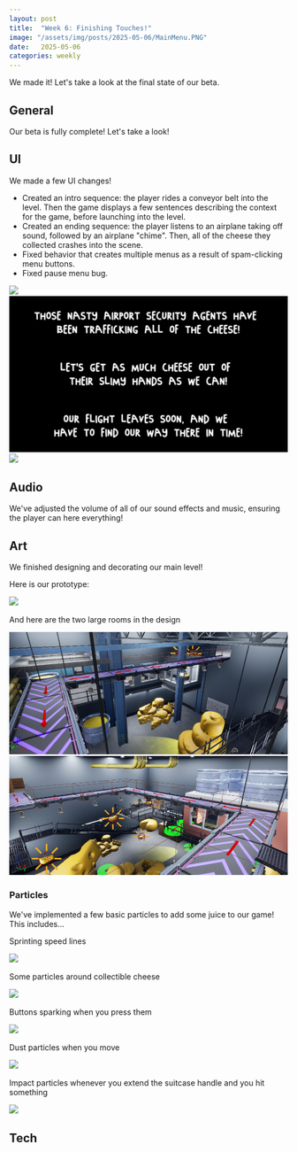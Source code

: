 ```yaml
---
layout: post
title:  "Week 6: Finishing Touches!"
image: "/assets/img/posts/2025-05-06/MainMenu.PNG"
date:   2025-05-06
categories: weekly
---
```


We made it! Let's take a look at the final state of our beta.

## General

Our beta is fully complete! Let's take a look!


## UI

We made a few UI changes! 
<ul>
	<li>Created an intro sequence: the player rides a conveyor belt into the level. Then the game displays a few sentences describing the context for the game, before launching into the level.</li>
	<li>Created an ending sequence: the player listens to an airplane taking off sound, followed by an airplane "chime". Then, all of the cheese they collected crashes into the scene.</li>
	<li>Fixed behavior that creates multiple menus as a result of spam-clicking menu buttons.</li>
	<li>Fixed pause menu bug.
</ul>


<img src="/assets/img/posts/2025-05-06/MainMenuConveyor.gif" />

<img src="/assets/img/posts/2025-05-06/IntroText.PNG" />

<img src="/assets/img/posts/2025-05-06/EndingSequence.gif" />


## Audio

We've adjusted the volume of all of our sound effects and music, ensuring the player can here everything!


## Art

We finished designing and decorating our main level!

Here is our prototype: 

<img src="/assets/img/posts/2025-05-06/MainLevelProto.png" />


And here are the two large rooms in the design

<img src="/assets/img/posts/2025-05-06/MainLevel.PNG" />

<img src="/assets/img/posts/2025-05-06/MainLevel2.PNG" />



### Particles

We've implemented a few basic particles to add some juice to our game! This includes...


Sprinting speed lines

<img src="/assets/img/posts/2025-05-06/SOMEPIC.png" />


Some particles around collectible cheese

<img src="/assets/img/posts/2025-05-06/SOMEPIC.png" />


Buttons sparking when you press them

<img src="/assets/img/posts/2025-05-06/SOMEPIC.png" />


Dust particles when you move

<img src="/assets/img/posts/2025-05-06/SOMEPIC.png" />


Impact particles whenever you extend the suitcase handle and you hit something

<img src="/assets/img/posts/2025-05-06/SOMEPIC.png" />


## Tech

